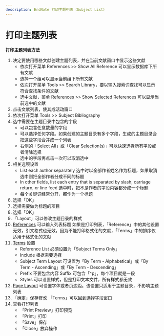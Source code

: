 ```yaml
---
description: EndNote 打印主题列表（Subject List）
---
```


# 打印主题列表

**打印主题列表方法**

1. 决定要使用哪些文献创建主题列表，并在当前文献窗口中显示这些文献
   * 依次打开菜单 References &gt;&gt; Show All Reference 可以显示数据库下所有文献
   * 选择一个组可以显示当前组下所有文献
   * 依次打开菜单 Tools &gt;&gt; Search Library，要以输入搜索词查找可以显示符合查找条件的文献
   * 选中文献，菜单 References &gt;&gt; Show Selected References 可以显示当前选中的文献
2. 点击文献列表，使其成活动窗口
3. 依次打开菜单 Tools &gt;&gt; Subject Bibliography
4. 选中需要在主题目录中包含的字段
   * 可以包含任意数量的字段
   * 可以选择任何字段。如果创建的主题目录有多个字段，生成的主题目录会把这些字段合并成一个列表
   * 右侧的「Select All」或「Clear Selection\(s\)」可以快速选择所有字段或者清除选择
   * 选中的字段再点击一次可以取消选中
5. 相关选项设置
   * List each author separately 选中时以全部作者姓名作为标题，如果取消选中则把全部作者分成不同的标题
   * In other fields, list each entry that is separated by slash, carriage return, or line feed 选中时，把不是作者的字段内容都分成一个标题
   * 每个关键词经常分开，都作为一个标题
6. 选择「OK」
7. 选择需要做为标题的项目
8. 选择「OK」
9. 「Layout」可以修改主题目录的样式
10. [References](The_References_Tab.htm) 可以输入列表标题  如果是打印列表，「Reference」中的其他设置无效，引文格式也无效，因为不能打印格式化的文献，「Terms」中的排序仅适用于格式化的文献
11. [Terms](The_Terms_Tab.htm) 设置
    * Reference List 必须设置为「Subject Terms Only」
    * Include 根据需要选择
    * Subject Term Layout 可设置为「By Term - Alphabetical」或「By Term - Ascending」或「By Term - Descending」
    * Prefix 不要包含内容  Suffix 可包含「^p」，每个项目就是一段
    * Styles 可以设置样式，但是打印文本文件，所有样式都无效
12. [Page Layout](The_Page_Layout_Tab.htm) 可设置字体或者页边距。该设置只适用于主题目录，不影响主题列表
13. 「确定」保存修改  「Terms」可以回到选择字段窗口
14. 查看打印列表
    * 「Print Preview」打印预览
    * 「Print」打印
    * 「Save」保存
    * 「Close」放弃操作

